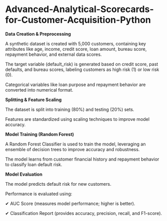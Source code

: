 # Advanced-Analytical-Scorecards-for-Customer-Acquisition-Python

**Data Creation & Preprocessing**

A synthetic dataset is created with 5,000 customers, containing key attributes like age, income, credit score, loan amount, bureau score, repayment behavior, and external data scores.

The target variable (default_risk) is generated based on credit score, past defaults, and bureau scores, labeling customers as high risk (1) or low risk (0).

Categorical variables like loan purpose and repayment behavior are converted into numerical format.

**Splitting & Feature Scaling**

The dataset is split into training (80%) and testing (20%) sets.

Features are standardized using scaling techniques to improve model accuracy.

**Model Training (Random Forest)**

A Random Forest Classifier is used to train the model, leveraging an ensemble of decision trees to improve accuracy and robustness.

The model learns from customer financial history and repayment behavior to classify loan default risk.

**Model Evaluation**

The model predicts default risk for new customers.

Performance is evaluated using:

✔ AUC Score (measures model performance; higher is better).

✔ Classification Report (provides accuracy, precision, recall, and F1-score).

